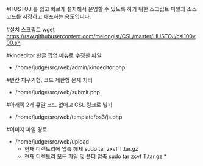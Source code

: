 #HUSTOJ 를 쉽고 빠르게 설치해서 운영할 수 있도록 하기 위한 스크립트 파일과 소스코드를 저장하고 배포하는 용도입니다.


#설치 스크립트
wget https://raw.githubusercontent.com/melongist/CSL/master/HUSTOJ/csl100v00.sh



#kindeditor 한글 팝업 메뉴로 수정한 파일
- /home/judge/src/web/admin/kindeditor.php

#빈칸 채우기형, 코드 제한형 문제 처리
- /home/judge/src/web/submit.php

#아래쪽 2개 큐알 코드 없애고 CSL 링크로 넣기
- /home/judge/src/web/template/bs3/js.php

#이미지 파일 경로
- /home/judge/src/web/upload
  - 현재 디렉토리에 압축 해제 sudo tar zxvf T.tar.gz 
  - 현재 디렉토리 모든 파일 및 폴더 압축 sudo tar zcvf T.tar.gz *


